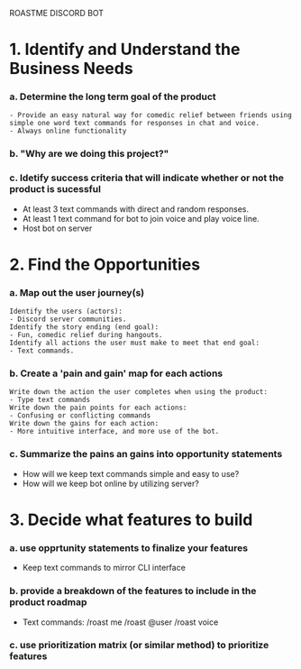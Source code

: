 ROASTME DISCORD BOT

# 1. Identify and Understand the Business Needs
  ### a. Determine the long term goal of the product
    - Provide an easy natural way for comedic relief between friends using simple one word text commands for responses in chat and voice.
    - Always online functionality
  ### b. "Why are we doing this project?"
  ### c. Idetify success criteria that will indicate whether or not the product is sucessful
   - At least 3 text commands with direct and random responses.
   - At least 1 text command for bot to join voice and play voice line.
   - Host bot on server

# 2. Find the Opportunities
  ### a. Map out the user journey(s) 
    Identify the users (actors):
    - Discord server communities.
    Identify the story ending (end goal):
    - Fun, comedic relief during hangouts.
    Identify all actions the user must make to meet that end goal:
    - Text commands.
    

  ### b. Create a 'pain and gain' map for each actions
    Write down the action the user completes when using the product:
    - Type text commands
    Write down the pain points for each actions:
    - Confusing or conflicting commands
    Write down the gains for each action:
    - More intuitive interface, and more use of the bot.
  ### c. Summarize the pains an gains into opportunity statements
  - How will we keep text commands simple and easy to use?
  - How will we keep bot online by utilizing server?


# 3. Decide what features to build
  ### a. use opprtunity statements to finalize your features
  - Keep text commands to mirror CLI interface
  ### b. provide a breakdown of the features to include in the product roadmap
  - Text commands: 
    /roast me
    /roast @user
    /roast voice
  ### c. use prioritization matrix (or similar method) to prioritize features

  